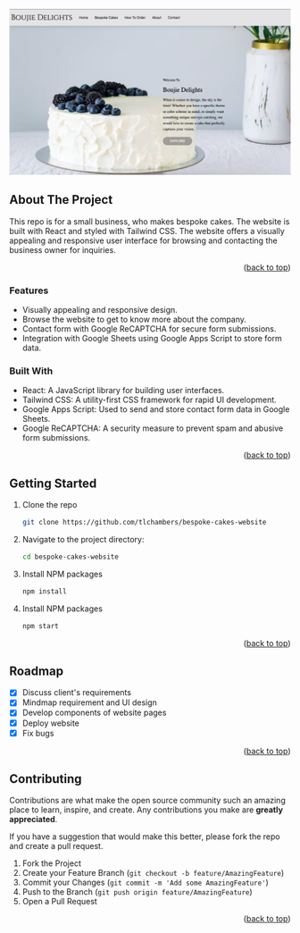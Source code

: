 ![Handmade Bespoke Cakes Website](./public/landingPage.png)

## About The Project
This repo is for a small business, who makes bespoke cakes. The website is built with React and styled with Tailwind CSS. The website offers a visually appealing and responsive user interface for browsing and contacting the business owner for inquiries.

<p align="right">(<a href="#readme-top">back to top</a>)</p>

### Features

- Visually appealing and responsive design.
- Browse the website to get to know more about the company.
- Contact form with Google ReCAPTCHA for secure form submissions.
- Integration with Google Sheets using Google Apps Script to store form data.

### Built With

- React: A JavaScript library for building user interfaces.
- Tailwind CSS: A utility-first CSS framework for rapid UI development.
- Google Apps Script: Used to send and store contact form data in Google Sheets.
- Google ReCAPTCHA: A security measure to prevent spam and abusive form submissions.

<p align="right">(<a href="#readme-top">back to top</a>)</p>

## Getting Started

1. Clone the repo
   ```sh
   git clone https://github.com/tlchambers/bespoke-cakes-website
   ```
2. Navigate to the project directory:
   ```sh
   cd bespoke-cakes-website
   ```
3. Install NPM packages
   ```sh
   npm install
   ```
4. Install NPM packages
   ```sh
   npm start
   ```

<p align="right">(<a href="#readme-top">back to top</a>)</p>

## Roadmap

- [x] Discuss client's requirements
- [x] Mindmap requirement and UI design
- [x] Develop components of website pages
- [x] Deploy website
- [x] Fix bugs

<p align="right">(<a href="#readme-top">back to top</a>)</p>

<!-- CONTRIBUTING -->

## Contributing

Contributions are what make the open source community such an amazing place to learn, inspire, and create. Any contributions you make are **greatly appreciated**.

If you have a suggestion that would make this better, please fork the repo and create a pull request. 

1. Fork the Project
2. Create your Feature Branch (`git checkout -b feature/AmazingFeature`)
3. Commit your Changes (`git commit -m 'Add some AmazingFeature'`)
4. Push to the Branch (`git push origin feature/AmazingFeature`)
5. Open a Pull Request

<p align="right">(<a href="#readme-top">back to top</a>)</p>
